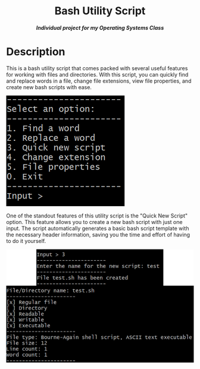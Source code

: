 <h1 align="center">Bash Utility Script</h1>
<h4 align="center"><i>Individual project for my Operating Systems Class</i></h2>

# Description
This is a bash utility script that comes packed with several useful features for working with files and directories.
With this script, you can quickly find and replace words in a file, change file extensions, view file properties, and create new bash scripts with ease.

<img src="https://raw.githubusercontent.com/v4n00/mti-bash-utility-script/master/example%20files/menu.png" alt="Menu" />

One of the standout features of this utility script is the "Quick New Script" option. This feature allows you to create a new bash script with just one input.
The script automatically generates a basic bash script template with the necessary header information, saving you the time and effort of having to do it yourself.

<img src="https://github.com/v4n00/mti-bash-utility-script/blob/master/example%20files/new%20script.png?raw=true" alt="Location example" />
